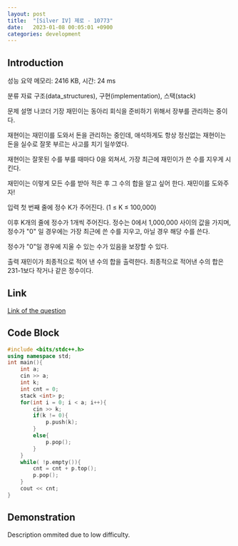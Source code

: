 ```yaml
---
layout: post
title:  "[Silver IV] 제로 - 10773"
date:   2023-01-08 00:05:01 +0900
categories: development
---
```


## Introduction

성능 요약
메모리: 2416 KB, 시간: 24 ms

분류
자료 구조(data_structures), 구현(implementation), 스택(stack)

문제 설명
나코더 기장 재민이는 동아리 회식을 준비하기 위해서 장부를 관리하는 중이다.

재현이는 재민이를 도와서 돈을 관리하는 중인데, 애석하게도 항상 정신없는 재현이는 돈을 실수로 잘못 부르는 사고를 치기 일쑤였다.

재현이는 잘못된 수를 부를 때마다 0을 외쳐서, 가장 최근에 재민이가 쓴 수를 지우게 시킨다.

재민이는 이렇게 모든 수를 받아 적은 후 그 수의 합을 알고 싶어 한다. 재민이를 도와주자!

입력
첫 번째 줄에 정수 K가 주어진다. (1 ≤ K ≤ 100,000)

이후 K개의 줄에 정수가 1개씩 주어진다. 정수는 0에서 1,000,000 사이의 값을 가지며, 정수가 "0" 일 경우에는 가장 최근에 쓴 수를 지우고, 아닐 경우 해당 수를 쓴다.

정수가 "0"일 경우에 지울 수 있는 수가 있음을 보장할 수 있다.

출력
재민이가 최종적으로 적어 낸 수의 합을 출력한다. 최종적으로 적어낸 수의 합은 231-1보다 작거나 같은 정수이다.

## Link

[Link of the question](https://www.acmicpc.net/problem/10773)

## Code Block

```c++
#include <bits/stdc++.h>
using namespace std;
int main(){
    int a;
    cin >> a;
    int k;
    int cnt = 0;
    stack <int> p;
    for(int i = 0; i < a; i++){
        cin >> k;
        if(k != 0){
            p.push(k);
        }
        else{
            p.pop();
        }
    }
    while( !p.empty()){
        cnt = cnt + p.top();
        p.pop();
    }
    cout << cnt;
}

```

## Demonstration

Description ommited due to low difficulty.
